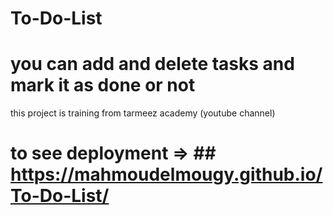 # To-Do-List
# you can add and delete tasks and mark it as done or not
this project is training from tarmeez academy (youtube channel)

# to see deployment => ## https://mahmoudelmougy.github.io/To-Do-List/
